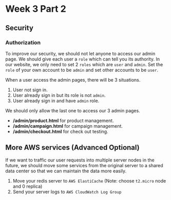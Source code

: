 # Week 3 Part 2

## Security

### Authorization
To improve our security, we should not let anyone to access our admin page. We should give each user a `role` which can tell you its authority. In our website, we only need to set 2 `roles` which are `user` and `admin`. Set the `role` of your own account to be `admin` and set other accounts to be `user`.

When a user access the admin pages, there will be 3 situations.

1. User not sign in.
2. User already sign in but its role is not `admin`.
3. User already sign in and have `admin` role.

We should only allow the last one to access our 3 admin pages.

* **/admin/product.html** for product management.
* **/admin/campaign.html** for campaign management.
* **/admin/checkout.html** for check out testing.

## More AWS services (Advanced Optional)
If we want to traffic our user requests into multiple server nodes in the future, we should move some services from the original server to a shared data center so that we can maintain the data more easily.
1. Move your redis server to `AWS ElastiCache` (Note: choose `t2.micro` node and 0 replica)
2. Send your server logs to `AWS CloudWatch Log Group`